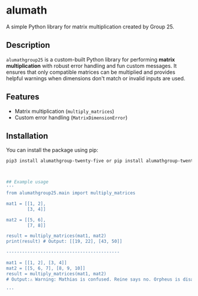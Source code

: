 # alumath

A simple Python library for matrix multiplication created by Group 25.

##  Description

`alumathgroup25` is a custom-built Python library for performing **matrix multiplication** with robust error handling and fun custom messages. It ensures that only compatible matrices can be multiplied and provides helpful warnings when dimensions don't match or invalid inputs are used.

## Features

- Matrix multiplication (`multiply_matrices`)
- Custom error handling (`MatrixDimensionError`)

## Installation

You can install the package using pip:

```bash
pip3 install alumathgroup-twenty-five or pip install alumathgroup-twenty-five



## Example usage
'''
from alumathgroup25.main import multiply_matrices

mat1 = [[1, 2],
        [3, 4]]

mat2 = [[5, 6],
        [7, 8]]

result = multiply_matrices(mat1, mat2)
print(result) # Output: [[19, 22], [43, 50]]

-------------------------------------------

mat1 = [[1, 2], [3, 4]]
mat2 = [[5, 6, 7], [8, 9, 10]]
result = multiply_matrices(mat1, mat2)
# Output:⚠️ Warning: Mathias is confused. Reine says no. Orpheus is disappointed. Can't multiply these matrices. ⚠️

'''
